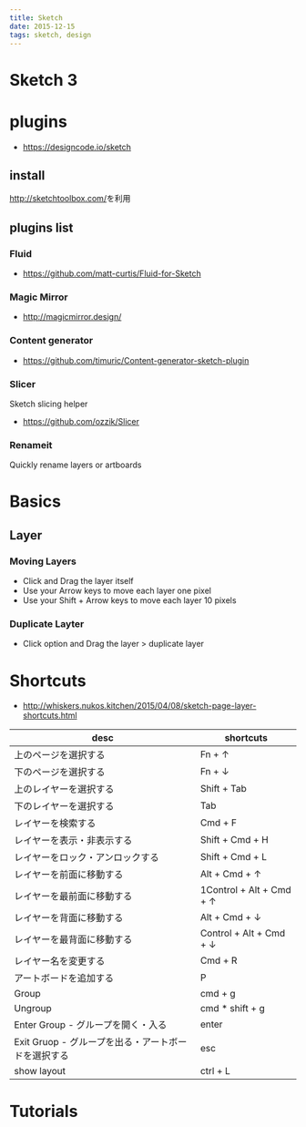 ```yaml
---
title: Sketch
date: 2015-12-15
tags: sketch, design
---
```



Sketch 3
===========

# plugins

+ <https://designcode.io/sketch>

## install

<http://sketchtoolbox.com/>を利用

## plugins list

### Fluid

+ <https://github.com/matt-curtis/Fluid-for-Sketch>

### Magic Mirror

+ <http://magicmirror.design/>

### Content generator

+ <https://github.com/timuric/Content-generator-sketch-plugin>

### Slicer

Sketch slicing helper

+ <https://github.com/ozzik/Slicer>

### Renameit

Quickly rename layers or artboards

# Basics

## Layer

### Moving Layers

+ Click and Drag the layer itself
+ Use your Arrow keys to move each layer one pixel
+ Use your Shift + Arrow keys to move each layer 10 pixels

### Duplicate Layter

+ Click option and Drag the layer > duplicate layer


# Shortcuts

+ <http://whiskers.nukos.kitchen/2015/04/08/sketch-page-layer-shortcuts.html>

|                         desc                        |        shortcuts         |
|-----------------------------------------------------|--------------------------|
| 上のページを選択する                                | Fn + ↑                   |
| 下のページを選択する                                | Fn + ↓                   |
| 上のレイヤーを選択する                              | Shift + Tab              |
| 下のレイヤーを選択する                              | Tab                      |
| レイヤーを検索する                                  | Cmd + F                  |
| レイヤーを表示・非表示する                          | Shift + Cmd + H          |
| レイヤーをロック・アンロックする                    | Shift + Cmd + L          |
| レイヤーを前面に移動する                            | Alt + Cmd + ↑            |
| レイヤーを最前面に移動する                          | 1Control + Alt + Cmd + ↑ |
| レイヤーを背面に移動する                            | Alt + Cmd + ↓            |
| レイヤーを最背面に移動する                          | Control + Alt + Cmd + ↓  |
| レイヤー名を変更する                                | Cmd + R                  |
| アートボードを追加する                              | P                        |
| Group                                               | cmd + g                  |
| Ungroup                                             | cmd * shift + g          |
| Enter Group - グループを開く・入る                  | enter                    |
| Exit Gruop - グループを出る・アートボードを選択する | esc                      |
| show layout                                         | ctrl + L                         |


# Tutorials
